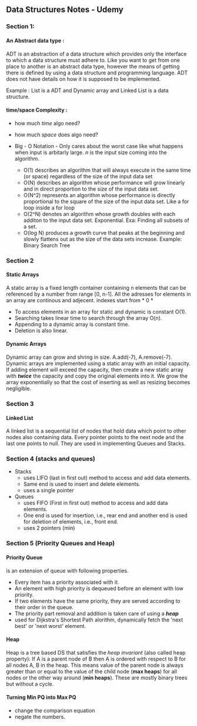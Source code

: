 ## Data Structures Notes - Udemy

### Section 1:

#### An Abstract data type : 

ADT is an abstraction of a data structure which provides only the interface to which a data structure must adhere to. Like you want to get from one place to another is an abstract data type, however the means of getting there is defined by using a data structure and programming language. ADT does not have details on how it is supposed to be implemented.

Example : List is a ADT and Dynamic array and Linked List is a data structure.


#### time/space Complexity : 

  - how much *time* algo need?
  - how much *space* does algo need?
  
  
  - Big - O Notation - Only cares about the worst case like what happens when input is arbitarly large. *n* is the input size coming into the algorithm.
    - O(1) describes an algorithm that will always execute in the same time (or space) regardless of the size of the input data set
    - O(N) describes an algorithm whose performance will grow linearly and in direct proportion to the size of the input data set.
    - O(N^2) represents an algorithm whose performance is directly proportional to the square of the size of the input data set. Like a for loop inside a for loop
    - O(2^N) denotes an algorithm whose growth doubles with each additon to the input data set. Exponential. Exa: Finding all subsets of a set.
    - O(log N) produces a growth curve that peaks at the beginning and slowly flattens out as the size of the data sets increase. Example: Binary Search Tree


### Section 2

#### Static Arrays

A static array is a fixed length container containing n elements that can be referenced by a number from range [0, n-1]. All the adresses for elements in an array are continous and adjecent. indexes start from * 0 *
- To access elements in an array for static and dynamic is constant O(1).
- Searching takes linear time to search through the array O(n).
- Appending to a dynamic array is constant time.
- Deletion is also linear.

#### Dynamic Arrays

Dynamic array can grow and shring in size. A.add(-7), A.remove(-7).
Dynamic arrays are implemented using a static array with an initial capacity. If adding element will exceed  the capacity, then create a new static array with **_twice_** the capacity and copy the original elements into it.
We grow the array exponentially so that the cost of inserting as well as resizing becomes negligible.

### Section 3

#### Linked List

A linked list is a sequential list of nodes that hold data which point to other nodes also containing data. Every pointer points to the next node and the last one points to null. They are used in implementing Queues and Stacks.

### Section 4 (stacks and queues)
- Stacks 
  - uses LIFO (last in first out) method to access and add data elements.
  - Same end is used to insert and delete elements.
  - uses a single pointer
- Queues 
  - uses FIFO (First in first out) method to access and add data elements.
  - One end is used for insertion, i.e., rear end and another end is used for deletion of elements, i.e., front end.
  - uses 2 pointers (min)
  
### Section 5 (Priority Queues and Heap)
  
#### Priority Queue
is an extension of queue with following properties.
- Every item has a priority associated with it.
- An element with high priority is dequeued before an element with low priority.
- If two elements have the same priority, they are served according to their order in the queue.
- The priority part removal and addition is taken care of using a **_heap_**
- used for Dijkstra's Shortest Path alorithm, dynamically fetch the 'next best' or 'next worst' element.
  
 #### Heap
 
 Heap is a tree based DS that satisfies the _heap invariant_ (also called heap property): If A is a parent node of B then A is ordered with respect to B for all nodes A, B in the heap. This means value of the parent node is always greater than or equal to the value of the child node (**max heaps**) for all nodes or the other way around (**min heaps**). These are mostly binary trees but without a cycle.

#### Turning Min PQ into Max PQ

- change the comparison equation
- negate the numbers.
